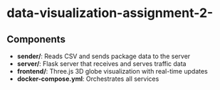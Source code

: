# data-visualization-assignment-2-

## Components

- **sender/**: Reads CSV and sends package data to the server
- **server/**: Flask server that receives and serves traffic data
- **frontend/**: Three.js 3D globe visualization with real-time updates
- **docker-compose.yml**: Orchestrates all services
